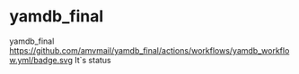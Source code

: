 # yamdb_final
yamdb_final
https://github.com/amvmail/yamdb_final/actions/workflows/yamdb_workflow.yml/badge.svg
It`s status
